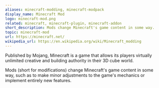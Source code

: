 ```yaml
---
aliases: minecraft-modding, minecraft-modpack
display_name: Minecraft Mod
logo: minecraft-mod.png
related: minecraft, minecraft-plugin, minecraft-addon
short_description: Mods change Minecraft​'s game content in some way.
topic: minecraft-mod
url: https://minecraft.net/
wikipedia_url: https://en.wikipedia.org/wiki/Minecraft_modding
---
```

Published by Mojang, Minecraft is a game that allows its players virtually unlimited creative and building authority in their 3D cube world.

Mods (short for modifications) change Minecraft​'s game content in some way, such as to make minor adjustments to the game's mechanics or implement entirely new features.
